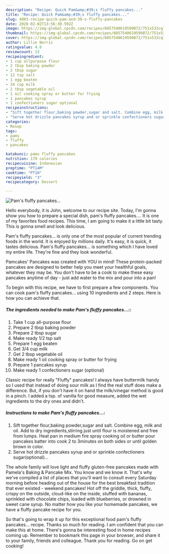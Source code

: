 ```yaml
---
description: "Recipe: Quick Pam&amp;#39;s fluffy pancakes..."
title: "Recipe: Quick Pam&amp;#39;s fluffy pancakes..."
slug: 4803-recipe-quick-pam-and-39-s-fluffy-pancakes
date: 2020-02-02T13:56:30.592Z
image: https://img-global.cpcdn.com/recipes/6057540619599872/751x532cq70/pams-fluffy-pancakes-recipe-main-photo.jpg
thumbnail: https://img-global.cpcdn.com/recipes/6057540619599872/751x532cq70/pams-fluffy-pancakes-recipe-main-photo.jpg
cover: https://img-global.cpcdn.com/recipes/6057540619599872/751x532cq70/pams-fluffy-pancakes-recipe-main-photo.jpg
author: Lillie Norris
ratingvalue: 4.6
reviewcount: 13
recipeingredient:
- 1 cup allpurpose flour
- 2 tbsp baking powder
- 2 tbsp sugar
- 12 tsp salt
- 1 egg beaten
- 34 cup milk
- 2 tbsp vegetable oil
- 1 oil cooking spray or butter for frying
- 1 pancakes syrup
- 1 confectioners sugar optional
recipeinstructions:
- "Sift together flour,baking powder,sugar and salt. Combine egg, milk and oil. Add to dry ingredients,stirring just until flour is moistened and free from lumps. Heat pan in medium fire spray cooking oil or butter pour pancakes batter into cook 2 to 3minutes on both sides or until golden brown in color."
- "Serve hot drizzle pancakes syrup and or sprinkle confectioners sugar(optional)..."
categories:
- Resep
tags:
- pams
- fluffy
- pancakes

katakunci: pams fluffy pancakes
nutrition: 179 calories
recipecuisine: Indonesian
preptime: "PT14M"
cooktime: "PT1H"
recipeyield: "3"
recipecategory: Dessert

---
```



![Pam&#39;s fluffy pancakes...](https://img-global.cpcdn.com/recipes/6057540619599872/751x532cq70/pams-fluffy-pancakes-recipe-main-photo.jpg)

Hello everybody, it is John, welcome to our recipe site. Today, I'm gonna show you how to prepare a special dish, pam&#39;s fluffy pancakes.... It is one of my favorites food recipes. This time, I am going to make it a little bit tasty. This is gonna smell and look delicious.

Pam&#39;s fluffy pancakes... is only one of the most popular of current trending foods in the world. It is enjoyed by millions daily. It's easy, it is quick, it tastes delicious. Pam&#39;s fluffy pancakes... is something which I have loved my entire life. They're fine and they look wonderful.

Pamcakes&#39; Pancakes was created with YOU in mind! These protein-packed pancakes are designed to better help you meet your healthful goals, whatever they may be. You don&#39;t have to be a cook to make these easy pancakes anytime of day - just add water to the mix and pour into a pan!


To begin with this recipe, we have to first prepare a few components. You can cook pam&#39;s fluffy pancakes... using 10 ingredients and 2 steps. Here is how you can achieve that.

##### The ingredients needed to make Pam&#39;s fluffy pancakes...::

1. Take 1 cup all-purpose flour
1. Prepare 2 tbsp baking powder
1. Prepare 2 tbsp sugar
1. Make ready 1/2 tsp salt
1. Prepare 1 egg beaten
1. Get 3/4 cup milk
1. Get 2 tbsp vegetable oil
1. Make ready 1 oil cooking spray or butter for frying
1. Prepare 1 pancakes syrup
1. Make ready 1 confectioners sugar (optional)


Classic recipe for really &#34;Fluffy&#34; pancakes! I always have buttermilk handy so I used that instead of doing sour milk as I find the real stuff does make a difference. But, if you don&#39;t have it on hand the milk/vinegar method is good in a pinch. I added a tsp. of vanilla for good measure, added the wet ingredients to the dry ones and didn&#39;t. 

##### Instructions to make Pam&#39;s fluffy pancakes...:

1. Sift together flour,baking powder,sugar and salt. Combine egg, milk and oil. Add to dry ingredients,stirring just until flour is moistened and free from lumps. Heat pan in medium fire spray cooking oil or butter pour pancakes batter into cook 2 to 3minutes on both sides or until golden brown in color.
1. Serve hot drizzle pancakes syrup and or sprinkle confectioners sugar(optional)...


The whole family will love light and fluffy gluten-free pancakes made with Pamela&#39;s Baking &amp; Pancake Mix. You know and we know it. That&#39;s why we&#39;ve compiled a list of places that you&#39;ll want to consult every Saturday morning before heading out of the house for the best breakfast tradition that ever existed - weekend pancakes! Hot off the griddle, thick, fluffy, crispy on the outside, cloud-like on the inside, stuffed with bananas, sprinkled with chocolate chips, loaded with blueberries, or drowned in sweet cane syrup. No matter how you like your homemade pancakes, we have a fluffy pancake recipe for you. 

So that's going to wrap it up for this exceptional food pam&#39;s fluffy pancakes... recipe. Thanks so much for reading. I am confident that you can make this at home. There's gonna be interesting food in home recipes coming up. Remember to bookmark this page in your browser, and share it to your family, friends and colleague. Thank you for reading. Go on get cooking!
